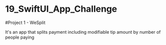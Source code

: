 # 19_SwiftUI_App_Challenge

#Project 1 - WeSplit

It's an app that splits payment including modifiable tip amount by number of people paying
